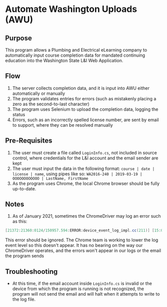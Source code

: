 # Automate Washington Uploads (AWU)

## Purpose

This program allows a Plumbing and Electrical eLearning company to automatically input course completion data for mandated continuing education into the Washington State L&I Web Application.

## Flow

1. The server collects completion data, and it is input into AWU either automatically or manually
2. The program validates entries for errors (such as mistakenly placing a zero as the second-to-last character)
3. The program uses Selenium to upload the completion data, logging the status
4. Errors, such as an incorrectly spelled license number, are sent by email to support, where they can be resolved manually

## Pre-Requisites

1. The user must create a file called `LoginInfo.cs`, not included in source control, where credentials for the L&I account and the email sender are kept
2. The user must input the data in the following format: `course | date | license | name`, using pipes like so: `WA2016-240 | 2019-03-19 | OOOOOOOOOOOO | LastName, FirstName`
3. As the program uses Chrome, the local Chrome browser should be fully up-to-date.

## Notes

1. As of January 2021, sometimes the ChromeDriver may log an error such as this:

``` cs
[21372:21360:0124/150957.594:ERROR:device_event_log_impl.cc(211)] [15:09:57.595] USB: usb_device_handle_win.cc:1049 Failed to read descriptor from node connection: A device attached to the system is not functioning. (0x1F)
```

This error should be ignored. The Chrome team is working to lower the log event level so this doesn't appear. It has no bearing on the way our ChromeDriver operates, and the errors won't appear in our logs or the email the program sends

## Troubleshooting

- At this time, if the email account inside `LoginInfo.cs` is invalid or the device from which the program is running is not recognized, the program will not send the email and will halt when it attempts to write to the log file.
